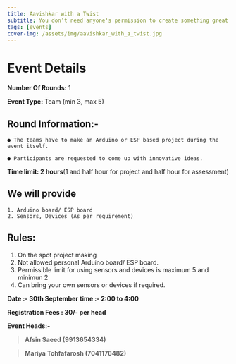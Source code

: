 ```yaml
---
title: Aavishkar with a Twist
subtitle: You don’t need anyone's permission to create something great
tags: [events]
cover-img: /assets/img/aavishkar_with_a_twist.jpg
---
```



# Event Details

**Number Of Rounds:** 1

**Event Type:** Team (min 3, max 5)

## **Round Information:-**

    ● The teams have to make an Arduino or ESP based project during the event itself.
    
    ● Participants are requested to come up with innovative ideas.

**Time limit: 2 hours**(1 and half hour for project and half hour for assessment)

## We will provide
    1. Arduino board/ ESP board
    2. Sensors, Devices (As per requirement) 

## Rules:
1. On the spot project making
2. Not allowed personal Arduino board/ ESP board.
3. Permissible limit for using sensors and devices is maximum 5 and minimun 2
4. Can bring your own sensors or devices if required.

**Date :-  30th September**
**time :- 2:00 to 4:00**

**Registration Fees : 30/- per head**

**Event Heads:-**

   > **Afsin Saeed (9913654334)**
   
   > **Mariya Tohfafarosh (7041176482)**
